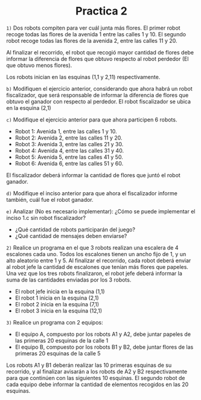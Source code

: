 <h1 align="center">Practica 2</h1>

```1)``` Dos robots compiten para ver cuál junta más flores. El primer robot recoge todas las flores de la avenida 1 entre las calles 1 y 10. El segundo robot recoge todas las flores de la avenida 2, entre las calles 11 y 20.

Al finalizar el recorrido, el robot que recogió mayor cantidad de flores debe informar la diferencia de flores que obtuvo respecto al robot perdedor (El que obtuvo menos flores).

Los robots inician en las esquinas (1,1 y 2,11) respectivamente.

```b)``` Modifiquen el ejercicio anterior, considerando que ahora habrá un robot fiscalizador, que será responsable de informar la diferencia de flores que obtuvo el ganador con respecto al perdedor. El robot fiscalizador se ubica en la esquina (2,1)

```c)``` Modifique el ejercicio anterior para que ahora participen 6 robots.
- Robot 1: Avenida 1, entre las calles 1 y 10.
- Robot 2: Avenida 2, entre las calles 11 y 20.
- Robot 3: Avenida 3, entre las calles 21 y 30.
- Robot 4: Avenida 4, entre las calles 31 y 40.
- Robot 5: Avenida 5, entre las calles 41 y 50.
- Robot 6: Avenida 6, entre las calles 51 y 60.

El fiscalizador deberá informar la cantidad de flores que juntó el robot ganador.

```d)``` Modifique el inciso anterior para que ahora el fiscalizador informe también, cuál fue el robot ganador.

```e)``` Analizar (No es necesario implementar): ¿Cómo se puede implementar el inciso 1.c sin robot fiscalizador?

- ¿Qué cantidad de robots participarán del juego?
- ¿Qué cantidad de mensajes deben enviarse?

```2)``` Realice un programa en el que 3 robots realizan una escalera de 4 escalones cada uno. Todos los escalones tienen un ancho fijo de 1, y un alto aleatorio entre 1 y 5. Al
finalizar el recorrido, cada robot deberá enviar al robot jefe la cantidad de escalones que tenían más flores que papeles. Una vez que los tres robots finalizaron, el robot jefe deberá informar la suma de las cantidades enviadas por los 3 robots.

- El robot jefe inicia en la esquina (1,1)
- El robot 1 inicia en la esquina (2,1)
- El robot 2 inicia en la esquina (7,1)
- El robot 3 inicia en la esquina (12,1)

```3)``` Realice un programa con 2 equipos:
- El equipo A, compuesto por los robots A1 y A2, debe juntar papeles de las primeras 20 esquinas de la calle 1
- El equipo B, compuesto por los robots B1 y B2, debe juntar flores de las primeras 20 esquinas de la calle 5

Los robots A1 y B1 deberán realizar las 10 primeras esquinas de su recorrido, y al finalizar avisarán a los robots de A2 y B2 respectivamente para que continúen con las siguientes 10 esquinas. El segundo robot de cada equipo debe informar la cantidad de elementos recogidos en las 20 esquinas. 
